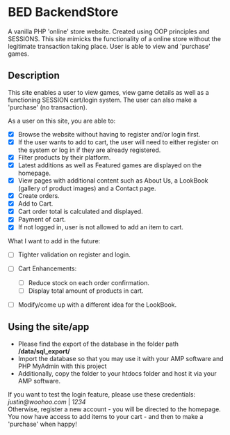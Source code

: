 # BED BackendStore
A vanilla PHP 'online' store website. Created using OOP principles and SESSIONS. This site mimicks the functionality of a online store without the legitimate transaction taking place. User is able to view and 'purchase' games. 

## Description
This site enables a user to view games, view game details as well as a functioning SESSION cart/login system. The user can also make a 'purchase' (no transaction).

As a user on this site, you are able to:

- [x] Browse the website without having to register and/or login first.
- [x] If the user wants to add to cart, the user will need to either register on the system or log in if they are already registered.
- [x] Filter products by their platform.
- [x] Latest additions as well as Featured games are displayed on the homepage.
- [x] View pages with additional content such as About Us, a LookBook (gallery of product images) and a Contact page.
- [x] Create orders.
- [x] Add to Cart.
- [x] Cart order total is calculated and displayed.
- [x] Payment of cart.
- [x] If not logged in, user is not allowed to add an item to cart.

What I want to add in the future:
- [ ] Tighter validation on register and login.
- [ ] Cart Enhancements:
    - [ ] Reduce stock on each order confirmation.
    - [ ] Display total amount of products in cart.
- [ ] Modify/come up with a different idea for the LookBook.


## Using the site/app

- Please find the export of the database in the folder path **/data/sql_export/**
- Import the database so that you may use it with your AMP software and PHP MyAdmin with this project
- Additionally, copy the folder to your htdocs folder and host it via your AMP software.

If you want to test the login feature, please use these credentials: _justin@woohoo.com_ | _1234_<br>
Otherwise, register a new account - you will be directed to the homepage.<br>
You now have access to add items to your cart - and then to make a 'purchase' when happy!<br>


